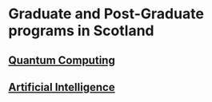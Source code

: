 # Graduate and Post-Graduate programs in Scotland

## [Quantum Computing](quantum-computing.md)
## [Artificial Intelligence](artificial-intelligence.md)
